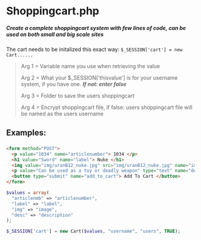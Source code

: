 # Shoppingcart.php

##### Create a complete shoppingcart system with few lines of code, can be used on both small and big scale sites

The cart needs to be initalized this exact way: <code>$_SESSION['cart'] = new Cart......</code>
<br>

>Arg 1 = Variable name you use when retrieving the value
>
>Arg 2 = What your $_SESSION['thisvalue'] is for your username system, if you have one. ***If not: enter false***
>
>Arg 3 = Folder to save the users shoppingcart
>
>Arg 4 = Encrypt shoppingcart file, if false: users shoppingcart file will be named as the users username
## Examples:

#####

```html
<form method="POST">
  <p value="1034" name="articlenumber"> 1034 </p>
  <h1 value="Sword" name="label"> Nuke </h1>
  <img value="img/uranB12_nuke.jpg" src="img/uranB12_nuke.jpg" name="image">
  <p value="Can be used as a toy or deadly weapon" type="text" name="description"> Can be used as a toy or deadly weapon </p>
  <button type="submit" name="add_to_cart"> Add To Cart </button>
</form>
```

```php
$values = array(
  "articlenmb" => "articlenumber", 
  "label" => "label",
  "img" => "image",
  "desc" => "description"
);

$_SESSION['cart'] = new Cart($values, "username", "users", TRUE);
```
